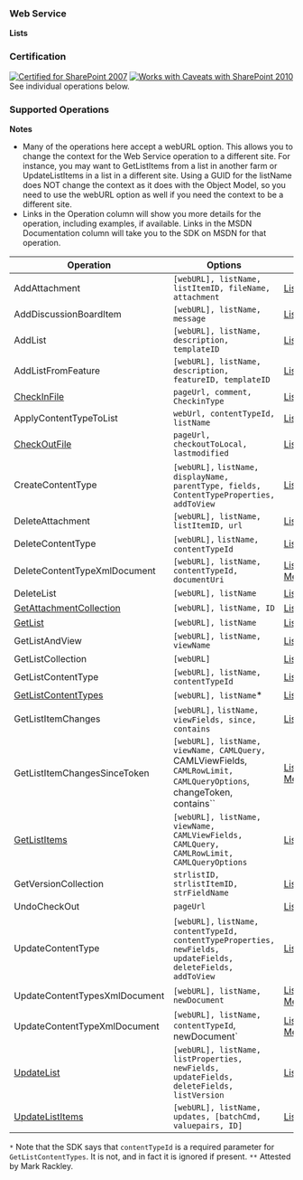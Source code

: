 ### Web Service

**Lists**

### Certification

[![Certified for SharePoint 2007](http://www.sympraxisconsulting.com/SPServices/sp2007-cert.jpg "Certified for SharePoint 2007")](http://spservices.codeplex.com/wikipage?title=Glossary#Certification) [![Works with Caveats with SharePoint 2010](http://www.sympraxisconsulting.com/SPServices/sp2010-works.jpg "Works with Caveats with SharePoint 2010")](http://spservices.codeplex.com/wikipage?title=Glossary#Certification) See individual operations below.

### Supported Operations

**Notes**

*   Many of the operations here accept a webURL option. This allows you to change the context for the Web Service operation to a different site. For instance, you may want to GetListItems from a list in another farm or UpdateListItems in a list in a different site. Using a GUID for the listName does NOT change the context as it does with the Object Model, so you need to use the webURL option as well if you need the context to be a different site.
*   Links in the Operation column will show you more details for the operation, including examples, if available. Links in the MSDN Documentation column will take you to the SDK on MSDN for that operation.

| Operation | Options | MSDN Documentation | Introduced |
| --------- | ------- | ------------------ | ---------- |
| AddAttachment | `[webURL], listName, listItemID, fileName, attachment` | [Lists.AddAttachment Method](http://msdn.microsoft.com/en-us/library/lists.lists.addattachment(v=office.12).aspx) | [0.5.5](http://spservices.codeplex.com/releases/view/43225) |
| AddDiscussionBoardItem | `[webURL], listName, message` | [Lists.AddDiscussionBoardItem Method](http://msdn.microsoft.com/en-us/library/lists.lists.adddiscussionboarditem(v=office.12).aspx) | [0.7.2](http://spservices.codeplex.com/releases/view/81401) |
| AddList | `[webURL], listName, description, templateID` | [Lists.AddList Method](http://msdn.microsoft.com/en-us/library/lists.lists.addlist.aspx) | [0.2.9](http://spservices.codeplex.com/Release/ProjectReleases.aspx?ReleaseId=32341) |
| AddListFromFeature | `[webURL], listName, description, featureID, templateID` | [Lists.AddListFromFeature Method](http://msdn.microsoft.com/en-us/library/lists.lists.addlistfromfeature(v=office.12)) | [0.7.2](http://spservices.codeplex.com/releases/view/81401) |
| [CheckInFile](/docs/core/api/Lists-CheckInFile.md) | `pageUrl, comment, CheckinType` | [Lists.CheckInFile Method](http://msdn.microsoft.com/en-us/library/lists.lists.checkinfile.aspx) | [0.4.0](http://spservices.codeplex.com/Release/ProjectReleases.aspx?ReleaseId=34458) |
| ApplyContentTypeToList | `webUrl, contentTypeId, listName` | [Lists.ApplyContentTypeToList Method](http://msdn.microsoft.com/en-us/library/lists.lists.applycontenttypetolist(v=office.12).aspx) | [0.7.1](http://spservices.codeplex.com/releases/view/77486 "0.7.1") |
| [CheckOutFile](/docs/core/api/Lists-CheckOutFile.md) | `pageUrl, checkoutToLocal, lastmodified` | [Lists.CheckOutFile Method](http://msdn.microsoft.com/en-us/library/lists.lists.checkoutfile.aspx) | [0.4.0](http://spservices.codeplex.com/Release/ProjectReleases.aspx?ReleaseId=34458) |
| CreateContentType | `[webURL],` `listName, displayName, parentType, fields, ContentTypeProperties, addToView` | [Lists.CreateContentType Method](http://msdn.microsoft.com/en-us/library/lists.lists.createcontenttype(v=office.12).aspx) | [0.7.1](http://spservices.codeplex.com/releases/view/77486 "0.7.1") |
| DeleteAttachment | `[webURL], listName, listItemID, url` | [Lists.DeleteAttachment Method](http://msdn.microsoft.com/en-us/library/websvclists.lists.deleteattachment.aspx) | [0.7.0](http://spservices.codeplex.com/releases/view/68781) |
| DeleteContentType | `[webURL],` `listName, contentTypeId` | [Lists.DeleteContentType Method](http://msdn.microsoft.com/en-us/library/lists.lists.deletecontenttype(v=office.12).aspx) | [0.7.1](http://spservices.codeplex.com/releases/view/77486 "0.7.1") |
| DeleteContentTypeXmlDocument | `[webURL], listName, contentTypeId, documentUri` | [Lists.DeleteContentTypeXmlDocument Method](http://msdn.microsoft.com/en-us/library/lists.lists.deletecontenttypexmldocument(v=office.12).aspx) | [0.7.2](http://spservices.codeplex.com/releases/view/81401) |
| DeleteList | `[webURL], listName` | [Lists.DeleteList Method](http://msdn.microsoft.com/en-us/library/lists.lists.deletelist.aspx) | [0.2.9](http://spservices.codeplex.com/Release/ProjectReleases.aspx?ReleaseId=32341) |
| [GetAttachmentCollection](/docs/core/api/GetAttachmentCollection.md) | `[webURL], listName, ID` | [Lists.GetAttachmentCollection Method](http://msdn.microsoft.com/en-us/library/lists.lists.getattachmentcollection.aspx) | [0.2.6](http://spservices.codeplex.com/Release/ProjectReleases.aspx?ReleaseId=31946) |
| [GetList](/wikipage?title=GetList) | `[webURL], listName` | [Lists.GetList Method](http://msdn.microsoft.com/en-us/library/lists.lists.getlist.aspx) | [0.2.3](http://spservices.codeplex.com/Release/ProjectReleases.aspx?ReleaseId=31744) |
| GetListAndView | `[webURL], listName, viewName` | [Lists.GetListAndView Method](http://msdn.microsoft.com/en-us/library/lists.lists.getlistandview.aspx) | [0.2.9](http://spservices.codeplex.com/Release/ProjectReleases.aspx?ReleaseId=32341) |
| GetListCollection | `[webURL]` | [Lists.GetListCollection Method](http://msdn.microsoft.com/en-us/library/lists.lists.getlistcollection.aspx) | [0.2.3](http://spservices.codeplex.com/Release/ProjectReleases.aspx?ReleaseId=31744) |
| GetListContentType | `[webURL], listName, contentTypeId` | [Lists.GetListContentType Method](http://msdn.microsoft.com/en-us/library/lists.lists.getlistcontenttype.aspx) | [0.4.8](http://spservices.codeplex.com/Release/ProjectReleases.aspx?ReleaseId=37505) |
| [GetListContentTypes](/docs/core/api/GetListContentTypes.md) | `[webURL], listName`* | [Lists.GetListContentTypes Method](http://msdn.microsoft.com/en-us/library/lists.lists.getlistcontenttypes.aspx) | [0.4.8](http://spservices.codeplex.com/Release/ProjectReleases.aspx?ReleaseId=37505) |
| GetListItemChanges | `[webURL],` `listName, viewFields, since, contains` | [Lists.GetListItemChanges Method](http://msdn.microsoft.com/en-us/library/lists.lists.getlistitemchanges(v=office.12).aspx) | [0.7.1](http://spservices.codeplex.com/releases/view/77486 "0.7.1") |
| GetListItemChangesSinceToken | `[webURL], listName, viewName, CAMLQuery, `CAMLViewFields,` CAMLRowLimit, CAMLQueryOptions`, changeToken, contains`` | [Lists.GetListItemChangesSinceToken Method](http://msdn.microsoft.com/en-us/library/lists.lists.getlistitemchangessincetoken(v=office.12).aspx) | [0.7.2](http://spservices.codeplex.com/releases/view/81401) |
| [GetListItems](/docs/core/api/GetListItems.md) | `[webURL], listName, viewName, CAMLViewFields, CAMLQuery, CAMLRowLimit, CAMLQueryOptions` | [Lists.GetListItems Method](http://msdn.microsoft.com/en-us/library/lists.lists.getlistitems.aspx) | [0.2.3](http://spservices.codeplex.com/Release/ProjectReleases.aspx?ReleaseId=31744) |
| GetVersionCollection | `strlistID, strlistItemID, strFieldName` | [Lists.GetVersionCollection Method](http://msdn.microsoft.com/en-us/library/lists.lists.getversioncollection(v=office.12).aspx) | [0.7.1](http://spservices.codeplex.com/releases/view/77486 "0.7.1") |
| UndoCheckOut | `pageUrl` | [Lists.UndoCheckOut Method](http://msdn.microsoft.com/en-us/library/lists.lists.undocheckout(v=office.12).aspx) | [0.7.1](http://spservices.codeplex.com/releases/view/77486 "0.7.1") |
| UpdateContentType | `[webURL],` `listName, contentTypeId, contentTypeProperties, newFields, updateFields, deleteFields, addToView` | [Lists.UpdateContentType Method](http://msdn.microsoft.com/en-us/library/lists.lists.updatecontenttype(v=office.12).aspx) | [0.7.1](http://spservices.codeplex.com/releases/view/77486 "0.7.1") |
| UpdateContentTypesXmlDocument | `[webURL], listName, newDocument` | [Lists.UpdateContentTypesXmlDocument Method](http://msdn.microsoft.com/en-us/library/lists.lists.updatecontenttypesxmldocument(v=office.12).aspx) | [0.7.2](http://spservices.codeplex.com/releases/view/81401) |
| UpdateContentTypeXmlDocument | `[webURL], listName, contentTypeId`, newDocument` | [Lists.UpdateContentTypeXmlDocument Method](http://msdn.microsoft.com/en-us/library/lists.lists.updatecontenttypexmldocument(v=office.12).aspx) | [0.7.2](http://spservices.codeplex.com/releases/view/81401) |
| [UpdateList](/docs/core/api/UpdateList.md) | `[webURL], listName, listProperties, newFields, updateFields, deleteFields, listVersion` | [Lists.UpdateList Method](http://msdn.microsoft.com/en-us/library/lists.lists.updatelist.aspx) | [0.4.6](http://spservices.codeplex.com/Release/ProjectReleases.aspx?ReleaseId=35830) |
| [UpdateListItems](/docs/core/api/UpdateListItems.md) | `[webURL], listName, updates, [batchCmd, valuepairs, ID]` | [Lists.UpdateListItems Method](http://msdn.microsoft.com/en-us/library/lists.lists.updatelistitems.aspx) | [0.2.3](http://spservices.codeplex.com/Release/ProjectReleases.aspx?ReleaseId=31744) |

`*` Note that the SDK says that `contentTypeId` is a required parameter for `GetListContentTypes`. It is not, and in fact it is ignored if present.
`**` Attested by Mark Rackley.